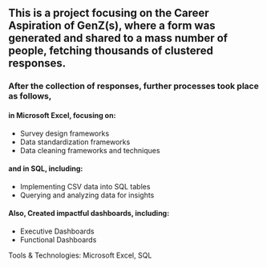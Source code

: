 <h2>This is a project focusing on the <b>Career Aspiration of GenZ(s)</b>, where a form was generated and shared to a mass number of people, fetching thousands of clustered responses.</h2>

<h3>After the collection of responses, further processes took place as follows,</h3>
<h4>in Microsoft Excel, focusing on:</h4>

- Survey design frameworks
- Data standardization frameworks
- Data cleaning frameworks and techniques

<h4>and in SQL, including:</h4>

- Implementing CSV data into SQL tables
- Querying and analyzing data for insights

<h4>Also, Created impactful dashboards, including:</h4>

- Executive Dashboards
- Functional Dashboards

Tools & Technologies: Microsoft Excel, SQL
